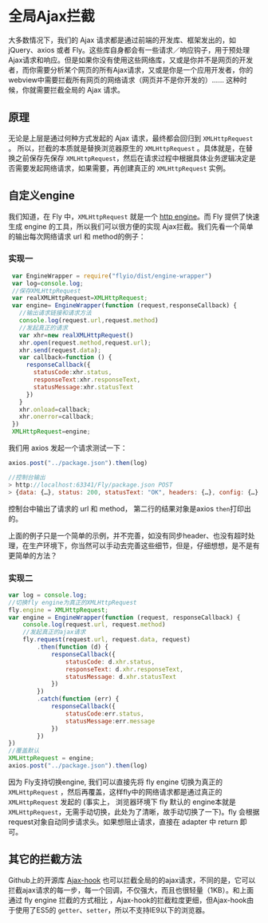 # 全局Ajax拦截

大多数情况下，我们的 Ajax 请求都是通过前端的开发库、框架发出的，如 jQuery、axios 或者 Fly。这些库自身都会有一些请求／响应钩子，用于预处理 Ajax请求和响应。但是如果你没有使用这些网络库，又或是你并不是网页的开发者，而你需要分析某个网页的所有Ajax请求，又或是你是一个应用开发者，你的webview中需要拦截所有网页的网络请求（网页并不是你开发的）...... 这种时候，你就需要拦截全局的 Ajax 请求。

## 原理

无论是上层是通过何种方式发起的 Ajax 请求，最终都会回归到 `XMLHttpRequest` 。 所以，拦截的本质就是替换浏览器原生的 `XMLHttpRequest` 。具体就是，在替换之前保存先保存 `XMLHttpRequest`，然后在请求过程中根据具体业务逻辑决定是否需要发起网络请求，如果需要，再创建真正的 `XMLHttpRequest` 实例。

## 自定义engine

我们知道，在 Fly 中，`XMLHttpRequest`  就是一个 [http engine](#/doc/flyio/engine)。而 Fly 提供了快速生成 engine 的工具，所以我们可以很方便的实现 Ajax拦截。我们先看一个简单的输出每次网络请求 url 和 method的例子：

### 实现一

```javascript
 var EngineWrapper = require("flyio/dist/engine-wrapper") 
 var log=console.log;
 //保存XMLHttpRequest
 var realXMLHttpRequest=XMLHttpRequest;
 var engine= EngineWrapper(function (request,responseCallback) {
   //输出请求链接和请求方法
   console.log(request.url,request.method)
   //发起真正的请求
   var xhr=new realXMLHttpRequest()
   xhr.open(request.method,request.url);
   xhr.send(request.data);
   var callback=function () {
     responseCallback({
       statusCode:xhr.status,
       responseText:xhr.responseText,
       statusMessage:xhr.statusText
     })
   }
   xhr.onload=callback;
   xhr.onerror=callback;
 })
 XMLHttpRequest=engine;
```

我们用 axios 发起一个请求测试一下：

```javascript
axios.post("../package.json").then(log)

//控制台输出
> http://localhost:63341/Fly/package.json POST
> {data: {…}, status: 200, statusText: "OK", headers: {…}, config: {…}, …}
```

控制台中输出了请求的 url 和 method， 第二行的结果对象是axios `then`打印出的。

上面的例子只是一个简单的示例，并不完善，如没有同步header、也没有超时处理，在生产环境下，你当然可以手动去完善这些细节，但是，仔细想想，是不是有更简单的方法？

### 实现二

```javascript
var log = console.log;
//切换fly engine为真正的XMLHttpRequest
fly.engine = XMLHttpRequest;
var engine = EngineWrapper(function (request, responseCallback) {
    console.log(request.url, request.method)
    //发起真正的ajax请求
    fly.request(request.url, request.data, request)
        .then(function (d) {
            responseCallback({
                statusCode: d.xhr.status,
                responseText: d.xhr.responseText,
                statusMessage: d.xhr.statusText
            })
        })
        .catch(function (err) {
            responseCallback({
                statusCode:err.status,
                statusMessage:err.message
            })
        })
})
//覆盖默认
XMLHttpRequest = engine;
axios.post("../package.json").then(log)

```

因为 Fly支持切换engine, 我们可以直接先将 fly engine 切换为真正的 `XMLHttpRequest` ，然后再覆盖，这样fly中的网络请求都是通过真正的 `XMLHttpRequest` 发起的 (事实上， 浏览器环境下 fly 默认的 engine本就是 `XMLHttpRequest`，无需手动切换，此处为了清晰，故手动切换了一下)。fly 会根据request对象自动同步请求头。如果想阻止请求，直接在 adapter 中 return 即可。



## 其它的拦截方法

Github上的开源库 [Ajax-hook](https://github.com/wendux/Ajax-hook) 也可以拦截全局的的ajax请求，不同的是，它可以拦截ajax请求的每一步，每一个回调，不仅强大，而且也很轻量（1KB）。和上面通过 fly engine 拦截的方式相比 ，Ajax-hook的拦截粒度更细，但Ajax-hook由于使用了ES5的 `getter`、`setter`，所以不支持IE9以下的浏览器。

